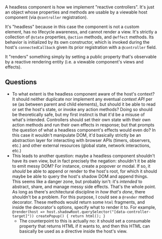 A headless component is how we implement "reactive controllers". It's just an object whose properties and methods are usable by a viewable host component (via `@controller` registration).

It's "headless" because in this case the component is not a custom element, has no lifecycle awareness, and cannot render a view. It's strictly a collection of `@state` properties, `@action` methods, and `@effect` methods. Its behavior is initialized by its own constructor, which is invoked during the host's `connectedCallback` given its prior registration with a `@controller` field.

It "renders" something simply by setting a public property that's observable by a reactive rendering entity (i.e. a viewable component's views and effects).

## Questions
* To what extent is the headless component aware of the host's context? It should neither duplicate nor implement any eventual *context API* per se (as between parent and child elements), but should it be able to read or set the host's state, or invoke any action methods? Doing so should be theoretically safe, but my first instinct is that it'd be a misuse of what's intended. Controllers should set their own state with their own action methods and run their own effects in response; but that prompts the question of what a headless component's effects would even do? In this case it wouldn't manipulate DOM, it'd basically strictly be an abstraction layer for interacting with browser APIs (timers, observers, etc.) and other external resources (global state, network interactions, etc.)
* This leads to another question: maybe a headless component shouldn't have its own view, but in fact precisely the negation: shouldn't it be able to emit messy DOM? For instance, create a popover or modal. If so, it *should* be able to append or render to the host's root, for which it should maybe be able to query the host's shadow DOM and append things. This seems like a danger zone, but probably isn't: it's *intended* to abstract, share, and manage messy side effects. That's the whole point. As long as there's architectural discipline in *how that's done*, there shouldn't be a problem. For this purpose, I could see a `@render` method decorator. These methods would return some `html` fragments, and inside the decorator's options, specify what to render it to. For example, `@render(host => host.shadowRoot.querySelector("[data-controller-target]")) createPopup() { return html(); }`
  * The counterpoint to this is actually no: it should set a consumable property that returns HTML if it wants to, and then this HTML can basically be used as a directive inside the host's view. 

